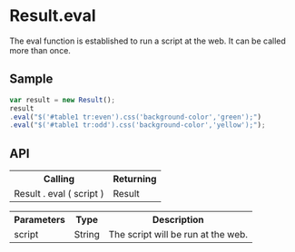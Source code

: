 <H1>Result.eval</H1>

The eval function is established to run a script at the web.
It can be called more than once.

<h2>Sample</h2>

```javascript
var result = new Result();
result
.eval("$('#table1 tr:even').css('background-color','green');")
.eval("$('#table1 tr:odd').css('background-color','yellow');");
```

<h2>API</h2>

<table>
<tr><th>Calling</th><th>Returning</th></tr>
<tr><td>Result . eval ( script )</td><td>Result</td></tr>
</table>

<table>
<tr><th>Parameters</th><th>Type</th><th>Description</th></tr>
<tr><td>script</td><td>String</td><td>The script will be run at the web.</td></tr>
</table>

